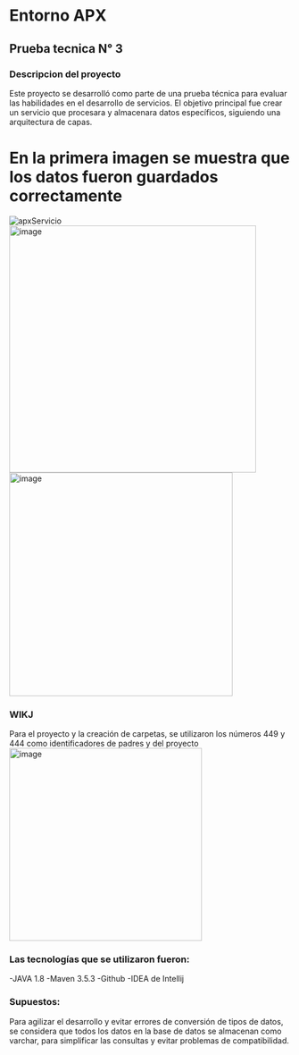 # Entorno APX 
## Prueba tecnica N° 3 
### Descripcion del proyecto 

Este proyecto se desarrolló como parte de una prueba técnica para evaluar las habilidades en el desarrollo de servicios. 
El objetivo principal fue crear un servicio que procesara y almacenara datos específicos, siguiendo una arquitectura de capas. 

# En la primera imagen se muestra que los datos fueron guardados correctamente 
![apxServicio](https://github.com/user-attachments/assets/b9468b9d-b05c-4a77-abb4-70935ef1ca7d)
<img width="442" alt="image" src="https://github.com/user-attachments/assets/8e5b6c5d-96e4-4217-932e-2aa789c0cf83" />
<img width="400" alt="image" src="https://github.com/user-attachments/assets/349db44e-c54d-40c6-b0ae-e53caff43489" />


### WIKJ 

Para el proyecto y la creación de carpetas, se utilizaron los números 449 y 444 como identificadores de padres y del proyecto 
 <img width="345" alt="image" src="https://github.com/user-attachments/assets/496089ad-2db5-4c64-bec6-212381ffe7b4" />


### Las tecnologías que se utilizaron fueron: 

-JAVA 1.8 
-Maven 3.5.3 
-Github 
-IDEA de Intellij 

 ### Supuestos: 

 Para agilizar el desarrollo y evitar errores de conversión de tipos de datos, se considera que todos los datos en la base de datos se almacenan como varchar, para simplificar las consultas y evitar problemas de compatibilidad.  
